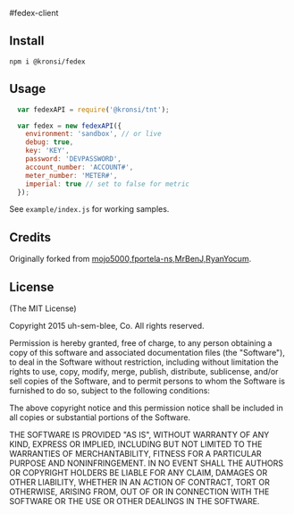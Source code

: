#fedex-client

## Install

`npm i @kronsi/fedex`

## Usage

```js
  var fedexAPI = require('@kronsi/tnt');

  var fedex = new fedexAPI({
    environment: 'sandbox', // or live
    debug: true,
    key: 'KEY',
    password: 'DEVPASSWORD',
    account_number: 'ACCOUNT#',
    meter_number: 'METER#',
    imperial: true // set to false for metric
  });
```

See `example/index.js` for working samples.

## Credits

Originally forked from [mojo5000,fportela-ns,MrBenJ,RyanYocum](https://github.com/thebouqs/fedex-node-client).

## License

(The MIT License)

Copyright 2015 uh-sem-blee, Co. All rights reserved.

Permission is hereby granted, free of charge, to any person obtaining a copy of this software and associated documentation files (the "Software"), to deal in the Software without restriction, including without limitation the rights to use, copy, modify, merge, publish, distribute, sublicense, and/or sell copies of the Software, and to permit persons to whom the Software is furnished to do so, subject to the following conditions:

The above copyright notice and this permission notice shall be included in all copies or substantial portions of the Software.

THE SOFTWARE IS PROVIDED "AS IS", WITHOUT WARRANTY OF ANY KIND, EXPRESS OR IMPLIED, INCLUDING BUT NOT LIMITED TO THE WARRANTIES OF MERCHANTABILITY, FITNESS FOR A PARTICULAR PURPOSE AND NONINFRINGEMENT. IN NO EVENT SHALL THE AUTHORS OR COPYRIGHT HOLDERS BE LIABLE FOR ANY CLAIM, DAMAGES OR OTHER LIABILITY, WHETHER IN AN ACTION OF CONTRACT, TORT OR OTHERWISE, ARISING FROM, OUT OF OR IN CONNECTION WITH THE SOFTWARE OR THE USE OR OTHER DEALINGS IN THE SOFTWARE.